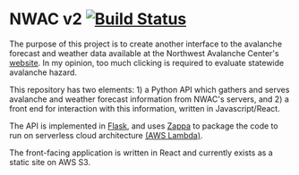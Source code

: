 # NWAC v2 [![Build Status](https://travis-ci.org/acannistra/wawx.svg?branch=master)](https://travis-ci.org/acannistra/wawx)

The purpose of this project is to create another interface to the avalanche forecast and weather data available at the Northwest Avalanche Center's [website](http://www.nwac.us). In my opinion, too much clicking is required to evaluate statewide avalanche hazard.

This repository has two elements: 1) a Python API which gathers and serves avalanche and weather forecast information from NWAC's servers, and 2) a front end for interaction with this information, written in Javascript/React.

The API is implemented in [Flask](http://flask.pocoo.org/), and uses [Zappa](https://github.com/Miserlou/Zappa) to package the code to run on serverless cloud architecture [(AWS Lambda)](https://aws.amazon.com/lambda/). 

The front-facing application is written in React and currently exists as a static site on AWS S3. 

